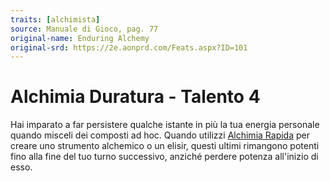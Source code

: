 ```yaml
---
traits: [alchimista]
source: Manuale di Gioco, pag. 77
original-name: Enduring Alchemy
original-srd: https://2e.aonprd.com/Feats.aspx?ID=101
---
```


# Alchimia Duratura - Talento 4

Hai imparato a far persistere qualche istante in più la tua energia personale
quando misceli dei composti ad hoc. Quando utilizzi
[Alchimia Rapida](/azioni/classe/alchimia-rapida) per creare uno strumento
alchemico o un elisir, questi ultimi rimangono potenti fino alla fine del tuo
turno successivo, anziché perdere potenza all'inizio di esso.
